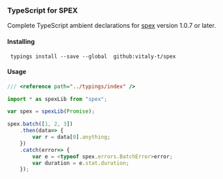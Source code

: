 ### TypeScript for SPEX

Complete TypeScript ambient declarations for [spex] version 1.0.7 or later.

#### Installing

```
 typings install --save --global  github:vitaly-t/spex
```

#### Usage

```ts
/// <reference path="../typings/index" />

import * as spexLib from "spex";

var spex = spexLib(Promise);

spex.batch([1, 2, 3])
    .then(data=> {
        var r = data[0].anything;
    })
    .catch(error=> {
        var e = <typeof spex.errors.BatchError>error;
        var duration = e.stat.duration;
    });
```

[spex]:https://github.com/vitaly-t/spex

